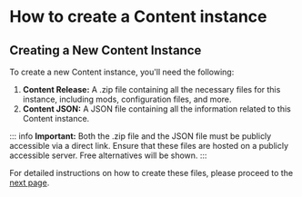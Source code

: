 # How to create a Content instance

## Creating a New Content Instance

To create a new Content instance, you'll need the following:

1. **Content Release:** A .zip file containing all the necessary files for this instance, including mods, configuration files, and more.
2. **Content JSON:** A JSON file containing all the information related to this Content instance.

::: info
**Important:** Both the .zip file and the JSON file must be publicly accessible via a direct link. Ensure that these files are hosted on a publicly accessible server. Free alternatives will be shown.
:::


For detailed instructions on how to create these files, please proceed to the [next page](/content/release/create).
